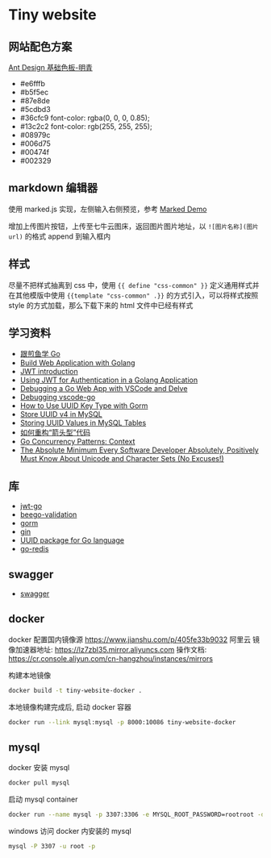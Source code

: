 # Tiny website

## 网站配色方案

[Ant Design 基础色板-明青](https://ant.design/docs/spec/colors-cn#%E5%9F%BA%E7%A1%80%E8%89%B2%E6%9D%BF)

- #e6fffb
- #b5f5ec
- #87e8de
- #5cdbd3
- #36cfc9 font-color: rgba(0, 0, 0, 0.85);
- #13c2c2 font-color: rgb(255, 255, 255);
- #08979c
- #006d75
- #00474f
- #002329

## markdown 编辑器

使用 marked.js 实现，左侧输入右侧预览，参考 [Marked Demo](https://marked.js.org/demo)

增加上传图片按钮，上传至七牛云图床，返回图片图片地址，以 ```![图片名称](图片url)``` 的格式 append 到输入框内

## 样式

尽量不把样式抽离到 css 中，使用 ```{{ define "css-common" }}``` 定义通用样式并在其他模版中使用 ```{{template "css-common" .}}``` 的方式引入，可以将样式按照 style 的方式加载，那么下载下来的 html 文件中已经有样式

## 学习资料

- [跟煎鱼学 Go](https://eddycjy.com/go-categories/)
- [Build Web Application with Golang](https://github.com/astaxie/build-web-application-with-golang/blob/master/zh/preface.md)
- [JWT introduction](https://jwt.io/introduction/)
- [Using JWT for Authentication in a Golang Application](https://www.nexmo.com/blog/2020/03/13/using-jwt-for-authentication-in-a-golang-application-dr)
- [Debugging a Go Web App with VSCode and Delve](https://www.thegreatcodeadventure.com/debugging-a-go-web-app-with-vscode-and-delve/)
- [Debugging vscode-go](https://github.com/golang/vscode-go/blob/master/docs/debugging.md)
- [How to Use UUID Key Type with Gorm](https://medium.com/@the.hasham.ali/how-to-use-uuid-key-type-with-gorm-cc00d4ec7100)
- [Store UUID v4 in MySQL](https://stackoverflow.com/questions/43056220/store-uuid-v4-in-mysql)
- [Storing UUID Values in MySQL Tables](https://mysqlserverteam.com/storing-uuid-values-in-mysql-tables/)
- [如何重构“箭头型”代码](https://coolshell.cn/articles/17757.html)
- [Go Concurrency Patterns: Context](https://blog.golang.org/context)
- [The Absolute Minimum Every Software Developer Absolutely, Positively Must Know About Unicode and Character Sets (No Excuses!)](https://www.joelonsoftware.com/2003/10/08/the-absolute-minimum-every-software-developer-absolutely-positively-must-know-about-unicode-and-character-sets-no-excuses/)

## 库

- [jwt-go](https://github.com/dgrijalva/jwt-go)
- [beego-validation](https://beego.me/docs/mvc/controller/validation.md)
- [gorm](https://gorm.io/docs/query.html#Where)
- [gin](https://gin-gonic.com/docs/examples/controlling-log-output-coloring/)
- [UUID package for Go language](https://github.com/satori/go.uuid)
- [go-redis](https://github.com/go-redis/redis)

## swagger

- [swagger](http://127.0.0.1:10086/swagger/index.html)

## docker 

docker 配置国内镜像源
https://www.jianshu.com/p/405fe33b9032
阿里云
镜像加速器地址: https://lz7zbl35.mirror.aliyuncs.com
操作文档: https://cr.console.aliyun.com/cn-hangzhou/instances/mirrors

构建本地镜像
```bash
docker build -t tiny-website-docker .
```

本地镜像构建完成后, 启动 docker 容器
```bash
docker run --link mysql:mysql -p 8000:10086 tiny-website-docker
```

## mysql

docker 安装 mysql
```bash
docker pull mysql
```
启动 mysql container
```bash
docker run --name mysql -p 3307:3306 -e MYSQL_ROOT_PASSWORD=rootroot -d mysql
```
windows 访问 docker 内安装的 mysql
```bash
mysql -P 3307 -u root -p
```
